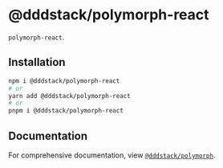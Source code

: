 # @dddstack/polymorph-react

`polymorph-react`.

## Installation

```bash
npm i @dddstack/polymorph-react
# or
yarn add @dddstack/polymorph-react
# or
pnpm i @dddstack/polymorph-react
```

## Documentation

For comprehensive documentation, view [`@dddstack/polymorph`](https://github.com/dddstack/polymorph).
